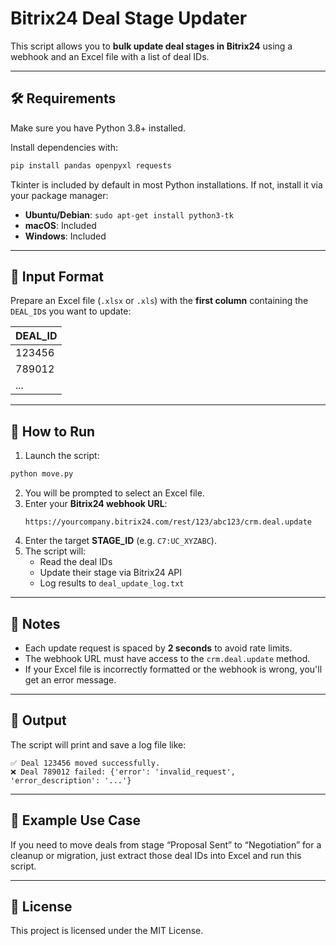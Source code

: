 # Bitrix24 Deal Stage Updater

This script allows you to **bulk update deal stages in Bitrix24** using a webhook and an Excel file with a list of deal IDs.

---

## 🛠️ Requirements

Make sure you have Python 3.8+ installed.

Install dependencies with:

```bash
pip install pandas openpyxl requests
```
Tkinter is included by default in most Python installations. If not, install it via your package manager:

- **Ubuntu/Debian**: `sudo apt-get install python3-tk`
- **macOS**: Included
- **Windows**: Included

---
## 📁 Input Format

Prepare an Excel file (`.xlsx` or `.xls`) with the **first column** containing the `DEAL_ID`s you want to update:

| DEAL_ID   |
|-----------|
| 123456    |
| 789012    |
| ...       |

---

## 🚀 How to Run

1. Launch the script:

```bash
python move.py
```

2. You will be prompted to select an Excel file.
3. Enter your **Bitrix24 webhook URL**:
   ```
   https://yourcompany.bitrix24.com/rest/123/abc123/crm.deal.update
   ```
4. Enter the target **STAGE_ID** (e.g. `C7:UC_XYZABC`).
5. The script will:
   - Read the deal IDs
   - Update their stage via Bitrix24 API
   - Log results to `deal_update_log.txt`

---

## 🧠 Notes

- Each update request is spaced by **2 seconds** to avoid rate limits.
- The webhook URL must have access to the `crm.deal.update` method.
- If your Excel file is incorrectly formatted or the webhook is wrong, you'll get an error message.

---

## 📂 Output

The script will print and save a log file like:

```
✅ Deal 123456 moved successfully.
❌ Deal 789012 failed: {'error': 'invalid_request', 'error_description': '...'}
```

---

## 🧩 Example Use Case

If you need to move deals from stage “Proposal Sent” to “Negotiation” for a cleanup or migration, just extract those deal IDs into Excel and run this script.

---

## 📄 License

This project is licensed under the MIT License.
